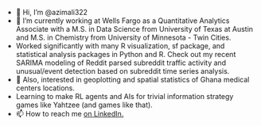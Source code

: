- 👋 Hi, I’m @azimali322
- 🌱 I’m currently working at Wells Fargo as a Quantitative Analytics Associate with a M.S. in Data Science from University of Texas at Austin and M.S. in Chemistry from University of Minnesota - Twin Cities. 
- Worked significantly with many R visualization, sf package, and statistical analysis packages in Python and R. Check out my recent SARIMA modeling of Reddit parsed subreddit traffic activity and unusual/event detection based on subreddit time series analysis.
- 👀 Also, interested in geoplotting and spatial statistics of Ghana medical centers locations.
- Learning to make RL agents and AIs for trivial information strategy games like Yahtzee (and games like that).
- 📫 How to reach me [on LinkedIn.](https://www.linkedin.com/in/azim-ali-b921b2161/)

<!---
azimali322/azimali322 is a ✨ special ✨ repository because its `README.md` (this file) appears on your GitHub profile.
You can click the Preview link to take a look at your changes.
--->
